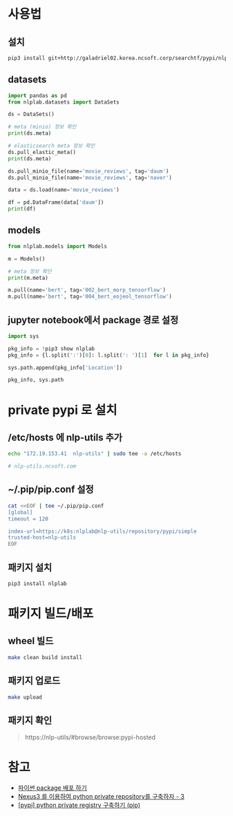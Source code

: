 
# 사용법 

## 설치 

```bash
pip3 install git+http://galadriel02.korea.ncsoft.corp/searchtf/pypi/nlplab.git
```

## datasets

```python
import pandas as pd
from nlplab.datasets import DataSets

ds = DataSets()

# meta (minio) 정보 확인 
print(ds.meta)

# elasticsearch meta 정보 확인 
ds.pull_elastic_meta()
print(ds.meta)

ds.pull_minio_file(name='movie_reviews', tag='daum')
ds.pull_minio_file(name='movie_reviews', tag='naver')

data = ds.load(name='movie_reviews')

df = pd.DataFrame(data['daum'])
print(df)
```

## models

```python
from nlplab.models import Models

m = Models()

# meta 정보 확인 
print(m.meta)

m.pull(name='bert', tag='002_bert_morp_tensorflow')
m.pull(name='bert', tag='004_bert_eojeol_tensorflow')
```

## jupyter notebook에서 package 경로 설정

```python
import sys

pkg_info = !pip3 show nlplab
pkg_info = {l.split(':')[0]: l.split(': ')[1]  for l in pkg_info}

sys.path.append(pkg_info['Location'])

pkg_info, sys.path
```

# private pypi 로 설치

## /etc/hosts 에 nlp-utils 추가 

```bash
echo "172.19.153.41  nlp-utils" | sudo tee -a /etc/hosts

# nlp-utils.ncsoft.com
```

## ~/.pip/pip.conf 설정

```bash
cat <<EOF | tee ~/.pip/pip.conf                                                        
[global]
timeout = 120

index-url=https://k8s:nlplab@nlp-utils/repository/pypi/simple
trusted-host=nlp-utils
EOF
```

## 패키지 설치

```bash
pip3 install nlplab
```

# 패키지 빌드/배포 

## wheel 빌드 

```bash
make clean build install
```

## 패키지 업로드 

```bash
make upload
```

## 패키지 확인

> https://nlp-utils/#browse/browse:pypi-hosted

# 참고 

* [파이썬 package 배포 하기](https://rampart81.github.io/post/python_package_publish/)
* [Nexus3 를 이용하여 python private repository를 구축하자 - 3](http://blog.naver.com/dmzone75/221395643249)
* [[pypi] python private registry 구축하기 (pip)](https://waspro.tistory.com/559) 
